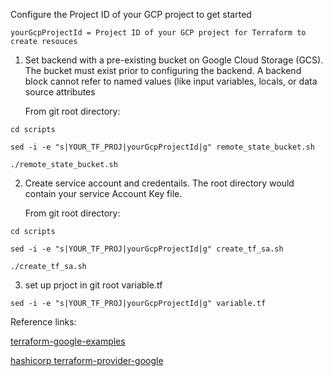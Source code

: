 Configure the Project ID of your GCP project to get started

    yourGcpProjectId = Project ID of your GCP project for Terraform to create resouces

1. Set backend with a pre-existing bucket on Google Cloud Storage (GCS). The bucket must exist prior to configuring the backend.
A backend block cannot refer to named values (like input variables, locals, or data source attributes

    From git root directory:
```
cd scripts

sed -i -e "s|YOUR_TF_PROJ|yourGcpProjectId|g" remote_state_bucket.sh

./remote_state_bucket.sh
```
2. Create service account and credentails. The root directory would contain your service Account Key file.

    From git root directory:
```
cd scripts

sed -i -e "s|YOUR_TF_PROJ|yourGcpProjectId|g" create_tf_sa.sh

./create_tf_sa.sh
```
3. set up prjoct in git root variable.tf
```
sed -i -e "s|YOUR_TF_PROJ|yourGcpProjectId|g" variable.tf
```
Reference links:

[terraform-google-examples](https://github.com/GoogleCloudPlatform/terraform-google-examples)

[hashicorp terraform-provider-google](https://github.com/hashicorp/terraform-provider-google)


